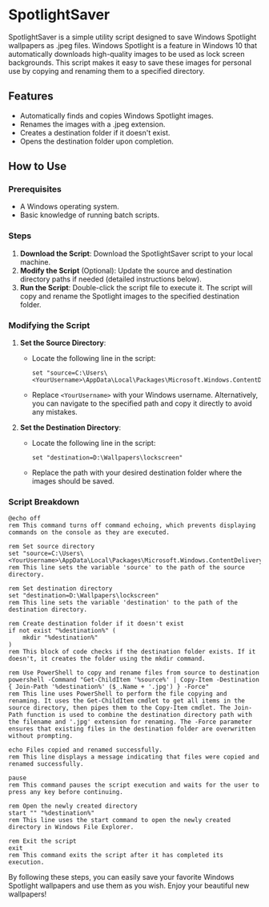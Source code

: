 # SpotlightSaver

SpotlightSaver is a simple utility script designed to save Windows Spotlight wallpapers as .jpeg files. Windows Spotlight is a feature in Windows 10 that automatically downloads high-quality images to be used as lock screen backgrounds. This script makes it easy to save these images for personal use by copying and renaming them to a specified directory.

## Features
- Automatically finds and copies Windows Spotlight images.
- Renames the images with a .jpeg extension.
- Creates a destination folder if it doesn't exist.
- Opens the destination folder upon completion.

## How to Use

### Prerequisites
- A Windows operating system.
- Basic knowledge of running batch scripts.

### Steps
1. **Download the Script**: Download the SpotlightSaver script to your local machine.
2. **Modify the Script** (Optional): Update the source and destination directory paths if needed (detailed instructions below).
3. **Run the Script**: Double-click the script file to execute it. The script will copy and rename the Spotlight images to the specified destination folder.

### Modifying the Script

1. **Set the Source Directory**: 
   - Locate the following line in the script:
     ```batch
     set "source=C:\Users\<YourUsername>\AppData\Local\Packages\Microsoft.Windows.ContentDeliveryManager_cw5n1h2txyewy\LocalState\Assets"
     ```
   - Replace `<YourUsername>` with your Windows username. Alternatively, you can navigate to the specified path and copy it directly to avoid any mistakes.

2. **Set the Destination Directory**:
   - Locate the following line in the script:
     ```batch
     set "destination=D:\Wallpapers\lockscreen"
     ```
   - Replace the path with your desired destination folder where the images should be saved.

### Script Breakdown

```batch
@echo off 
rem This command turns off command echoing, which prevents displaying commands on the console as they are executed.

rem Set source directory
set "source=C:\Users\<YourUsername>\AppData\Local\Packages\Microsoft.Windows.ContentDeliveryManager_cw5n1h2txyewy\LocalState\Assets"
rem This line sets the variable 'source' to the path of the source directory.

rem Set destination directory
set "destination=D:\Wallpapers\lockscreen"
rem This line sets the variable 'destination' to the path of the destination directory.

rem Create destination folder if it doesn't exist
if not exist "%destination%" (
    mkdir "%destination%"
)
rem This block of code checks if the destination folder exists. If it doesn't, it creates the folder using the mkdir command.

rem Use PowerShell to copy and rename files from source to destination
powershell -Command "Get-ChildItem '%source%' | Copy-Item -Destination { Join-Path '%destination%' ($_.Name + '.jpg') } -Force"
rem This line uses PowerShell to perform the file copying and renaming. It uses the Get-ChildItem cmdlet to get all items in the source directory, then pipes them to the Copy-Item cmdlet. The Join-Path function is used to combine the destination directory path with the filename and '.jpg' extension for renaming. The -Force parameter ensures that existing files in the destination folder are overwritten without prompting.

echo Files copied and renamed successfully.
rem This line displays a message indicating that files were copied and renamed successfully.

pause
rem This command pauses the script execution and waits for the user to press any key before continuing.

rem Open the newly created directory
start "" "%destination%"
rem This line uses the start command to open the newly created directory in Windows File Explorer.

rem Exit the script
exit
rem This command exits the script after it has completed its execution.
```

By following these steps, you can easily save your favorite Windows Spotlight wallpapers and use them as you wish. Enjoy your beautiful new wallpapers!
